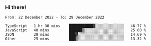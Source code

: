 ### Hi there!

<!--START_SECTION:waka-->

```text
From: 22 December 2022 - To: 29 December 2022

TypeScript   1 hr 30 mins    ███████████▓░░░░░░░░░░░░░   46.77 %
JavaScript   48 mins         ██████▒░░░░░░░░░░░░░░░░░░   25.00 %
JSON         28 mins         ███▓░░░░░░░░░░░░░░░░░░░░░   14.69 %
Other        25 mins         ███▒░░░░░░░░░░░░░░░░░░░░░   13.32 %
```

<!--END_SECTION:waka-->

